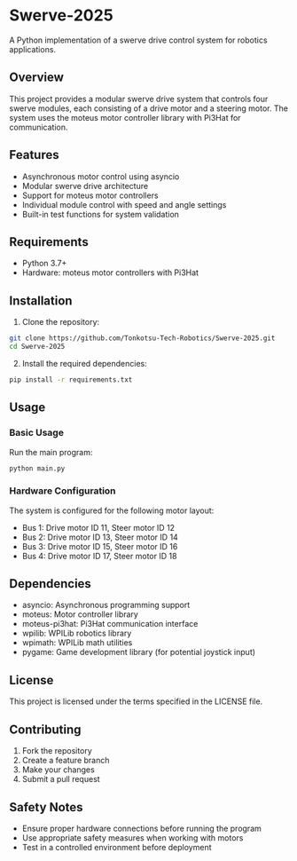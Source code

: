# Swerve-2025

A Python implementation of a swerve drive control system for robotics applications.

## Overview

This project provides a modular swerve drive system that controls four swerve modules, each consisting of a drive motor and a steering motor. The system uses the moteus motor controller library with Pi3Hat for communication.

## Features

- Asynchronous motor control using asyncio
- Modular swerve drive architecture
- Support for moteus motor controllers
- Individual module control with speed and angle settings
- Built-in test functions for system validation

## Requirements

- Python 3.7+
- Hardware: moteus motor controllers with Pi3Hat

## Installation

1. Clone the repository:
```bash
git clone https://github.com/Tonkotsu-Tech-Robotics/Swerve-2025.git
cd Swerve-2025
```

2. Install the required dependencies:
```bash
pip install -r requirements.txt
```

## Usage

### Basic Usage

Run the main program:
```bash
python main.py
```

### Hardware Configuration

The system is configured for the following motor layout:
- Bus 1: Drive motor ID 11, Steer motor ID 12
- Bus 2: Drive motor ID 13, Steer motor ID 14
- Bus 3: Drive motor ID 15, Steer motor ID 16
- Bus 4: Drive motor ID 17, Steer motor ID 18

## Dependencies

- asyncio: Asynchronous programming support
- moteus: Motor controller library
- moteus-pi3hat: Pi3Hat communication interface
- wpilib: WPILib robotics library
- wpimath: WPILib math utilities
- pygame: Game development library (for potential joystick input)

## License

This project is licensed under the terms specified in the LICENSE file.

## Contributing

1. Fork the repository
2. Create a feature branch
3. Make your changes
4. Submit a pull request

## Safety Notes

- Ensure proper hardware connections before running the program
- Use appropriate safety measures when working with motors
- Test in a controlled environment before deployment